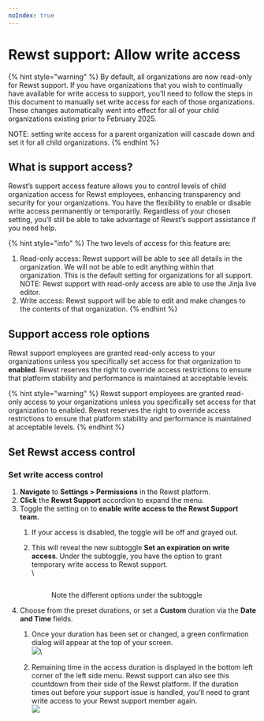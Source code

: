 ```yaml
---
noIndex: true
---
```


# Rewst support: Allow write access

{% hint style="warning" %}
By default, all organizations are now read-only for Rewst support. If you have organizations that you wish to continually have available for write access to support, you’ll need to follow the steps in this document to manually set write access for each of those organizations. These changes automatically went into effect for all of your child organizations existing prior to February 2025.

NOTE: setting write access for a parent organization will cascade down and set it for all child organizations.
{% endhint %}

## What is support access?

Rewst’s support access feature allows you to control levels of child organization access for Rewst employees, enhancing transparency and security for your organizations. You have the flexibility to enable or disable write access permanently or temporarily. Regardless of your chosen setting, you’ll still be able to take advantage of Rewst’s support assistance if you need help.

{% hint style="info" %}
The two levels of access for this feature are:

1. Read-only access: Rewst support will be able to see all details in the organization. We will not be able to edit anything within that organization. This is the default setting for organizations for all support. NOTE: Rewst support with read-only access are able to use the Jinja live editor.
2. Write access: Rewst support will be able to edit and make changes to the contents of that organization.
{% endhint %}

## Support access role options

Rewst support employees are granted read-only access to your organizations unless you specifically set access for that organization to **enabled**. Rewst reserves the right to override access restrictions to ensure that platform stability and performance is maintained at acceptable levels.

{% hint style="warning" %}
Rewst support employees are granted read-only access to your organizations unless you specifically set access for that organization to enabled. Rewst reserves the right to override access restrictions to ensure that platform stability and performance is maintained at acceptable levels.
{% endhint %}

## Set Rewst access control

### Set write access control

1. **Navigate** to **Settings > Permissions** in the Rewst platform.
2. **Click** the **Rewst Support** accordion to expand the menu.
3. Toggle the setting on to **enable write access to the Rewst Support team.**
   1. If your access is disabled, the toggle will be off and grayed out.
   2.  This will reveal the new subtoggle **Set an expiration on write access**. Under the subtoggle, you have the option to grant temporary write access to Rewst support.\
       \


       <figure><img src="../.gitbook/assets/Screenshot 2025-01-30 at 4.10.41 PM.png" alt=""><figcaption><p>Note the different options under the subtoggle</p></figcaption></figure>
4. Choose from the preset durations, or set a **Custom** duration via the **Date** **and Time** fields.
   1. Once your duration has been set or changed, a green confirmation dialog will appear at the top of your screen.\
      ![](<../.gitbook/assets/Screenshot 2025-01-30 at 4.12.01 PM.png>)\

   2. Remaining time in the access duration is displayed in the bottom left corner of the left side menu. Rewst support can also see this countdown from their side of the Rewst platform. If the duration times out before your support issue is handled, you’ll need to grant write access to your Rewst support member again.\
      ![](<../.gitbook/assets/Screenshot 2025-01-30 at 4.15.37 PM.png>)

